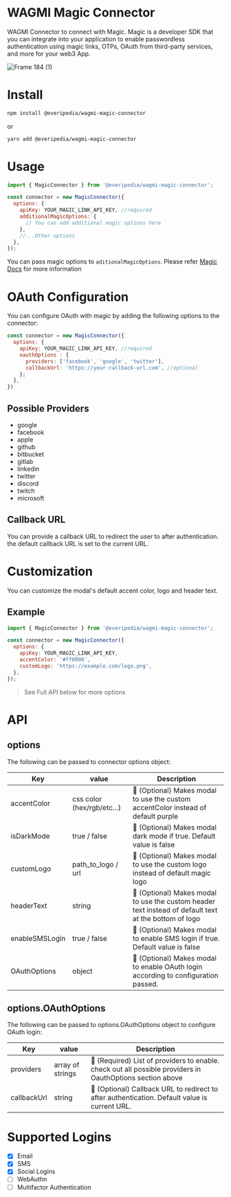 # WAGMI Magic Connector

WAGMI Connector to connect with Magic. Magic is a developer SDK that you can integrate into your application to enable passwordless authentication using magic links, OTPs, OAuth from third-party services, and more for your web3 App.

![Frame 184 (1)](https://user-images.githubusercontent.com/52039218/173542608-19dd8590-3f06-4026-ab10-f3469b212b19.png)


# Install

```bash
npm install @everipedia/wagmi-magic-connector
```

or

```bash
yarn add @everipedia/wagmi-magic-connector
```

# Usage

```javascript
import { MagicConnector } from '@everipedia/wagmi-magic-connector';

const connector = new MagicConnector({
  options: {
    apiKey: YOUR_MAGIC_LINK_API_KEY, //required
    additionalMagicOptions: {
      // You can add additional magic options here
    },
    //...Other options
  },
});
```

You can pass magic options to `aditionalMagicOptions`. Please refer [Magic Docs](https://magic.link/docs/api-reference/client-side-sdks/web) for more information

# OAuth Configuration

You can configure OAuth with magic by adding the following options to the connector:

```javascript
const connector = new MagicConnector({
  options: {
    apiKey: YOUR_MAGIC_LINK_API_KEY, //required
    oauthOptions : {
      providers: ['facebook', 'google', 'twitter'],
      callbackUrl: 'https://your-callback-url.com', //optional
    };
  },
})
```

## Possible Providers

- google
- facebook
- apple
- github
- bitbucket
- gitlab
- linkedin
- twitter
- discord
- twitch
- microsoft

## Callback URL

You can provide a callback URL to redirect the user to after authentication. the default callback URL is set to the current URL.

# Customization

You can customize the modal's default accent color, logo and header text.

## Example

```javascript
import { MagicConnector } from '@everipedia/wagmi-magic-connector';

const connector = new MagicConnector({
  options: {
    apiKey: YOUR_MAGIC_LINK_API_KEY,
    accentColor: '#ff0000',
    customLogo: 'https://example.com/logo.png',
  },
});
```

> See Full API below for more options

# API

## options

The following can be passed to connector options object:

| Key            | value                      | Description                                                                                           |
| -------------- | -------------------------- | ----------------------------------------------------------------------------------------------------- |
| accentColor    | css color (hex/rgb/etc...) | 🎨 (Optional) Makes modal to use the custom accentColor instead of default purple                     |
| isDarkMode     | true / false               | 🎨 (Optional) Makes modal dark mode if true. Default value is false                                   |
| customLogo     | path_to_logo / url         | 🎨 (Optional) Makes modal to use the custom logo instead of default magic logo                        |
| headerText     | string                     | 🎨 (Optional) Makes modal to use the custom header text instead of default text at the bottom of logo |
| enableSMSLogin | true / false               | 🌟 (Optional) Makes modal to enable SMS login if true. Default value is false                         |
| OAuthOptions   | object                     | 🌟 (Optional) Makes modal to enable OAuth login according to configuration passed.                    |

## options.OAuthOptions

The following can be passed to options.OAuthOptions object to configure OAuth login:

| Key         | value            | Description                                                                                               |
| ----------- | ---------------- | --------------------------------------------------------------------------------------------------------- |
| providers   | array of strings | 🌟 (Required) List of providers to enable. check out all possible providers in OauthOptions section above |
| callbackUrl | string           | 🌟 (Optional) Callback URL to redirect to after authentication. Default value is current URL.             |

# Supported Logins

- [x] Email
- [x] SMS
- [x] Social Logins
- [ ] WebAuthn
- [ ] Multifactor Authentication
